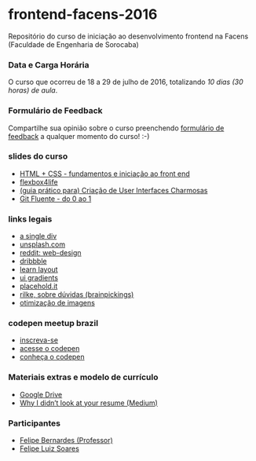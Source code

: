 # frontend-facens-2016
Repositório do curso de iniciação ao desenvolvimento frontend na Facens (Faculdade de Engenharia de Sorocaba)

### Data e Carga Horária
O curso que ocorreu de 18 a 29 de julho de 2016, totalizando *10 dias (30 horas) de aula*.

### Formulário de Feedback
Compartilhe sua opinião sobre o curso preenchendo [formulário de feedback](http://goo.gl/forms/bqebYmYW9tPgPmH13) a qualquer momento do curso! :-)

### slides do curso
- [HTML + CSS - fundamentos e iniciação ao front end](https://speakerdeck.com/felipebernardes/html-plus-css-fundamentos-e-iniciacao-ao-front-end)
- [flexbox4life](https://speakerdeck.com/felipebernardes/flexbox-4-life-in-dot-tegra-dot-do)
- [(guia prático para) Criação de User Interfaces Charmosas](https://speakerdeck.com/felipebernardes/guia-pratico-para-criacao-de-user-interfaces-charmosas)
- [Git Fluente - do 0 ao 1](https://speakerdeck.com/felipebernardes/git-fluente-do-0-ao-1)

### links legais
- [a single div](http://a.singlediv.com/)
- [unsplash.com](https://unsplash.com/)
- [reddit: web-design](https://www.reddit.com/r/web_design)
- [dribbble](https://dribbble.com/)
- [learn layout](http://pt-br.learnlayout.com/)
- [ui gradients](http://uigradients.com/)
- [placehold.it](http://placehold.it/)
- [rilke, sobre dúvidas (brainpickings)](https://www.brainpickings.org/2012/06/01/rilke-on-questions/)  
- [otimização de imagens](https://tinypng.com/)

### codepen meetup brazil
- [inscreva-se](https://nvite.com/CodePen/cbda)
- [acesse o codepen](http://codepen.io/)
- [conheça o codepen](http://codepen.io/hello)

### Materiais extras e modelo de currículo
- [Google Drive](https://drive.google.com/folderview?id=0B7NErANkgCplM3pzMnhIRXVIXzg&usp=sharing)
- [Why I didn’t look at your resume (Medium)](https://medium.com/who-what-why/why-i-didn-t-look-at-your-resume-2a8ed1f4a5bb#.nsi6dwg70)

### Participantes
- [Felipe Bernardes (Professor)](https://github.com/felipebernardes)
- [Felipe Luiz Soares](https://github.com/felipesoares6/)
